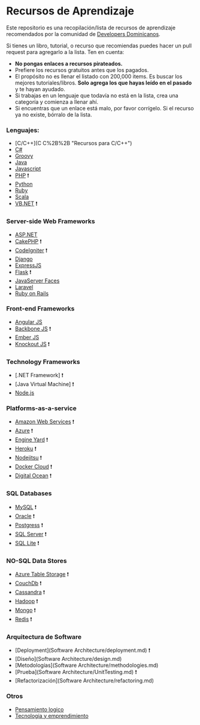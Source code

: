 Recursos de Aprendizaje
========

Este repositorio es una recopilación/lista de recursos de aprendizaje recomendados por la comunidad de [Developers Dominicanos](http://developers.do).

Si tienes un libro, tutorial, o recurso que recomiendas puedes hacer un pull request para agregarlo a la lista. Ten en cuenta:

* **No pongas enlaces a recursos pirateados.**
* Prefiere los recursos gratuitos antes que los pagados. 
* El propósito no es llenar el listado con 200,000 items. Es buscar los mejores tutoriales/libros. **Solo agrega los que hayas leído en el pasado** y te hayan ayudado. 
* Si trabajas en un lenguaje que todavía no está en la lista, crea una categoría y comienza a llenar ahí. 
* Si encuentras que un enlace está malo, por favor corrígelo. Si el recurso ya no existe, bórralo de la lista. 

### Lenguajes:

* [C/C++](C C%2B%2B "Recursos para C/C++")
* [C#](DOT_NET/c_sharp_lang "recursos para el lenguaje C# de Microsoft")
* [Groovy](Java/Groovy)
* [Java](Java/Java)
* [Javascript](Javascript/README.md)
* [PHP](PHP) :heavy_exclamation_mark:
* [Python](Python) 
* [Ruby](Ruby)
* [Scala](Java/Scala)
* [VB.NET](DOT_NET/vb_net_lang "Recursos para Visual Basic") :heavy_exclamation_mark:

### Server-side Web Frameworks
* [ASP.NET](DOT_NET/web_framework_asp_net)
* [CakePHP](PHP/web_framework_cake_php.md) :heavy_exclamation_mark:
* [CodeIgniter](PHP/codeigniter.md) :heavy_exclamation_mark:
* [Django](Python/web_framework_django.md)
* [ExpressJS](Javascript/NodeJS/web_framework_express.md)
* [Flask](Python/web_framework_flask.md) :heavy_exclamation_mark:
* [JavaServer Faces](Java/web_framework_jsf)
* [Laravel](PHP/web_framework_laravel.md)
* [Ruby on Rails](Ruby/web_framework_ror.md)

### Front-end Frameworks

* [Angular JS](Javascript/Frontend%20Frameworks/angularjs.md) 
* [Backbone JS](Javascript/Frontend%20Frameworks/backbonejs.md) :heavy_exclamation_mark:
* [Ember JS](Javascript/Frontend%20Frameworks/emberjs.md) 
* [Knockout JS](Javascript/Frontend%20Frameworks/knockoutjs.md) :heavy_exclamation_mark:

### Technology Frameworks
* [.NET Framework] :heavy_exclamation_mark:
* [Java Virtual Machine]  :heavy_exclamation_mark:
* [Node.js](Javascript/NodeJS/readme.md)

### Platforms-as-a-service
* [Amazon Web Services](platforms_as_a_service/AWS.md) :heavy_exclamation_mark:
* [Azure](platforms_as_a_service/azure.md) :heavy_exclamation_mark:
* [Engine Yard](platforms_as_a_service/engine_yard.md) :heavy_exclamation_mark:
* [Heroku](platforms_as_a_service/heroku.md) :heavy_exclamation_mark:
* [Nodejitsu](platforms_as_a_service) :heavy_exclamation_mark:
* [Docker Cloud](platforms_as_a_service/docker_cloud.md) :heavy_exclamation_mark:
* [Digital Ocean](platforms_as_a_service/digital_ocean.md) :heavy_exclamation_mark:

### SQL Databases
* [MySQL](sql_databases/mysql.md) :heavy_exclamation_mark:
* [Oracle](sql_databases/oracle.md) :heavy_exclamation_mark:
* [Postgress](sql_databases/postgress.md) :heavy_exclamation_mark:
* [SQL Server](sql_databases/sql_server.md) :heavy_exclamation_mark:
* [SQL Lite](sql_databases/sql_lite.md) :heavy_exclamation_mark:

### NO-SQL Data Stores
* [Azure Table Storage](no_sql_data_store/azure.md) :heavy_exclamation_mark:
* [CouchDb](no_sql_data_store/casandra.md) :heavy_exclamation_mark:
* [Cassandra](no_sql_data_store/couchDB.md) :heavy_exclamation_mark:
* [Hadoop](no_sql_data_store/hadoop.md) :heavy_exclamation_mark:
* [Mongo](no_sql_data_store/mongo.md) :heavy_exclamation_mark:
* [Redis](no_sql_data_store/redis.md) :heavy_exclamation_mark:
 
### Arquitectura de Software
* [Deployment](Software Architecture/deployment.md) :heavy_exclamation_mark:
* [Diseño](Software Architecture/design.md)
* [Metodologías](Software Architecture/methodologies.md)
* [Prueba](Software Architecture/UnitTesting.md) :heavy_exclamation_mark:
* [Refactorización](Software Architecture/refactoring.md)

### Otros 
* [Pensamiento logico](Otros/pensamiento_logico.md)
* [Tecnologia y emprendimiento](Otros/tecnologia_y_emprendimiento.md)
